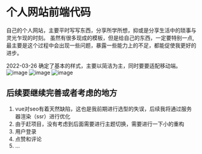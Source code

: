 # 个人网站前端代码

自己的个人网站，主要平时写写东西，分享所学所想，抑或是分享生活中的琐事与灵光乍现的时刻。
虽然有很多现成的模板，但是给自己的东西，一定要特别一点,最主要是这个过程中会出现一些问题，暴露一些能力上的不足，都能促使我更好的进步。

2022-03-26 确定了基本的样式，主要以简洁为主，同时要要适配移动端。
![image](https://github.com/Maaici/myWeb/assets/39691811/117a9f86-a1b6-44b2-a95f-2ee0b142d38a)
![image](https://github.com/Maaici/myWeb/assets/39691811/5130fbca-ed61-4d74-be9a-03b02988d45f)
![image](https://github.com/Maaici/myWeb/assets/39691811/b8b2d314-b65d-4ca6-b06a-ad3ad64adc9c)


## 后续要继续完善或者考虑的地方

1. vue对seo有着天然缺陷，这也是我前期进行选型的失误，后续我将通过服务器渲染（ssr）进行优化
2. 由于赶项目，没有考虑到后面需要进行主题切换，需要进行一下小的重构
3. 用户登录
4. 点赞和评论
5. ...
